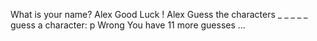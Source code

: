 What is your name? Alex
Good Luck !  Alex
Guess the characters
_
_
_
_
_
guess a character: p
Wrong
You have 11 more guesses
...
